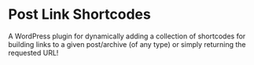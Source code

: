 Post Link Shortcodes
====================

A WordPress plugin for dynamically adding a collection of shortcodes for building links to a given post/archive (of any type) or simply returning the requested URL!
